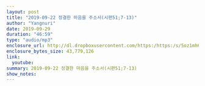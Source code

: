 ```yaml
---
layout: post
title: "2019-09-22 정결한 마음을 주소서(시편51;7-13)"
author: "Yangnuri"
date: 2019-09-29
duration: "46:59"
type: "audio/mp3"
enclosure_url: http://dl.dropboxusercontent.com/https:/https:/s/5oz1mh63u6i1vzf/yangnurichurch190923.mp3
enclosure_bytes_size: 43,779,126
link:
  youtube: 
summary: 2019-09-22 정결한 마음을 주소서(시편51;7-13)
show_notes:
---
```

